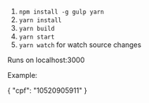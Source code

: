 1. `npm install -g gulp yarn`
1. `yarn install`
1. `yarn build`
1. `yarn start`
1. `yarn watch` for watch source changes

Runs on localhost:3000

Example: 

{
  "cpf": "10520905911"
}
